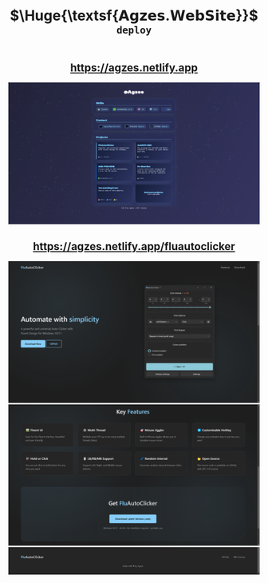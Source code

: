 <h1 align="center">&nbsp;&nbsp;&nbsp;&nbsp;&nbsp;&nbsp; $\Huge{\textsf{𝗔𝗴𝘇𝗲𝘀.𝗪𝗲𝗯𝗦𝗶𝘁𝗲}}$ <sup><sup><kbd>deploy</kbd></sup></sup></h1>
<div align="center">


## https://agzes.netlify.app
![Main > Bio](ReadMe/main-bio.png)

## https://agzes.netlify.app/fluautoclicker
![FluAutoClicker > Main](ReadMe/FAC_Main.png)
![FluAutoClicker > KeyFeature](ReadMe/FAC_KeyFeature.png)
![FluAutoClicker > Footer](ReadMe/FAC_Footer.png) 